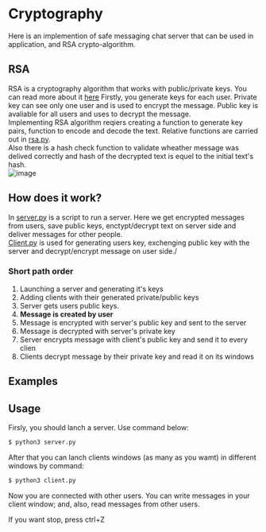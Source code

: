 # Cryptography
Here is an implemention of safe messaging chat server that can be used in application, and RSA crypto-algorithm. 

## RSA
RSA is a cryptography algorithm that works with public/private keys. You can read more about it [here](https://www.educative.io/edpresso/what-is-the-rsa-algorithm) 
Firstly, you generate keys for each user. Private key can see only one user and is used to encrypt the message. Public key is avaliable for all users and uses to decrypt the message.\
Implementing RSA algorithm reqiers creating a function to generate key pairs, function to encode and decode the text. Relative functions are carried out in [rsa.py](../main/rsa.py).\
Also there is a hash check function to validate wheather message was delived correctly and hash of the decrypted text is equel to the initial text's hash.\
![image](https://user-images.githubusercontent.com/91615606/173145620-8901d033-8d36-4f97-be8e-a5afdf574669.png)

## How does it work?
In [server.py](../main/server.py) is a script to run a server. Here we get encrypted messages from users, save public keys, enctypt/decrypt text on server side and deliver messages for other people.\
[Client.py](../main/client.py) is used for generating users key, exchenging public key with the server and decrypt/encrypt message on user side./
 
### Short path order
1. Launching a server and generating it's keys
2. Adding clients with their generated private/public keys
3. Server gets users public keys.
4. __Message is created by user__
5. Message is encrypted with server's public key and sent to the server
6. Message is decrypted with server's private key
7. Server encrypts message with client's public key and send it to every clien
8. Clients decrypt message by their private key and read it on its windows

## Examples

## Usage
Firsly, you should lanch a server. Use command below:
```bash
$ python3 server.py
```
After that you can lanch clients windows (as many as you wamt) in different windows by command:
```bash
$ python3 client.py
```
Now you are connected with other users. You can write messages in your client window; and, also, read messages from other users.

If you want stop, press ctrl+Z
